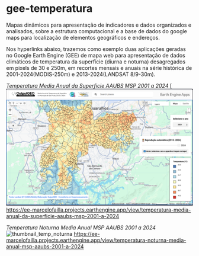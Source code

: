 # gee-temperatura

Mapas dinâmicos para apresentação de indicadores e dados organizados e analisados, sobre a estrutura computacional e a base de dados do google maps para localização de elementos geográficos e endereços.

Nos hyperlinks abaixo, trazemos como exemplo duas aplicações geradas no Google Earth Engine (GEE) de mapa web para apresentação de dados climáticos de temperatura da superfície (diurna e noturna) desagregados em pixels de 30 e 250m, em recortes mensais e anuais na série histórica de 2001-2024(MODIS-250m) e 2013-2024(LANDSAT 8/9-30m).


*Temperatura Media Anual da Superficie AAUBS MSP 2001 a 2024*
[![image](https://raw.githubusercontent.com/OutputGEO/gee-temperatura/refs/heads/main/images/Thumbnail_GEE_APP_Temp_LANDSAT.png)
https://ee-marcelofailla.projects.earthengine.app/view/temperatura-media-anual-da-superficie-aaubs-msp-2001-a-2024



*Temperatura Noturna Media Anual MSP AAUBS 2001 a 2024*
![thumbnail_temp_noturna](https://github.com/user-attachments/assets/55681981-c34c-4e8e-bf2f-0a838408eea8)
https://ee-marcelofailla.projects.earthengine.app/view/temperatura-noturna-media-anual-msp-aaubs-2001-a-2024
